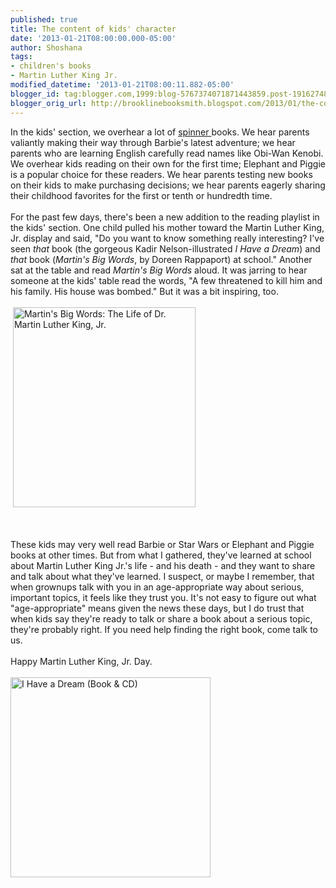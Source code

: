 ```yaml
---
published: true
title: The content of kids' character
date: '2013-01-21T08:00:00.000-05:00'
author: Shoshana
tags:
- children's books
- Martin Luther King Jr.
modified_datetime: '2013-01-21T08:00:11.882-05:00'
blogger_id: tag:blogger.com,1999:blog-5767374071871443859.post-1916274883589568155
blogger_orig_url: http://brooklinebooksmith.blogspot.com/2013/01/the-content-of-kids-character.html
---
```


In the kids' section, we overhear a lot of <a href="http://brooklinebooksmith.blogspot.com/2013/01/where-barbie-spins-with-spiderman.html">spinner </a>books. We hear parents valiantly making their way through Barbie's latest adventure; we hear parents who are learning English carefully read names like Obi-Wan Kenobi. We overhear kids reading on their own for the first time; Elephant and Piggie is a popular choice for these readers. We hear parents testing new books on their kids to make purchasing decisions; we hear parents eagerly sharing their childhood favorites for the first or tenth or hundredth time.<br /><br />For the past few days, there's been a new addition to the reading playlist in the kids' section. One child pulled his mother toward the Martin Luther King, Jr. display and said, "Do you want to know something really interesting? I've seen <i>that</i>&nbsp;book (the gorgeous Kadir Nelson-illustrated <i>I Have a Dream</i>) and <i>that</i>&nbsp;book (<i>Martin's Big Words</i>, by Doreen Rappaport) at school." Another sat at the table and read&nbsp;<i>Martin's Big Words</i>&nbsp;aloud. It was jarring to hear someone at the kids' table read the words, "A few threatened to kill him and his family. His house was bombed." But it was a bit inspiring, too.<br /><br />&nbsp;<img height="320" src="http://images.booksense.com/images/books/357/106/FC9781423106357.JPG" title="Martin's Big Words: The Life of Dr. Martin Luther King, Jr." width="292" /><br /><div class="separator" style="clear: both; text-align: center;"><br /></div><br />These kids may very well read Barbie or Star Wars or Elephant and Piggie books at other times. But from what I gathered, they've learned at school about Martin Luther King Jr.'s life - and his death - and they want to share and talk about what they've learned. I suspect, or maybe I remember, that when grownups talk with you in an age-appropriate way about serious, important topics, it feels like they trust you. It's not easy to figure out what "age-appropriate" means given the news these days, but I do trust that when kids say they're ready to talk or share a book about a serious topic, they're probably right. If you need help finding the right book, come talk to us.<br /><br />Happy Martin Luther King, Jr. Day.<br /><br /><img height="320" src="http://images.booksense.com/images/books/871/858/FC9780375858871.JPG" title="I Have a Dream (Book &amp; CD)" width="320" /> 